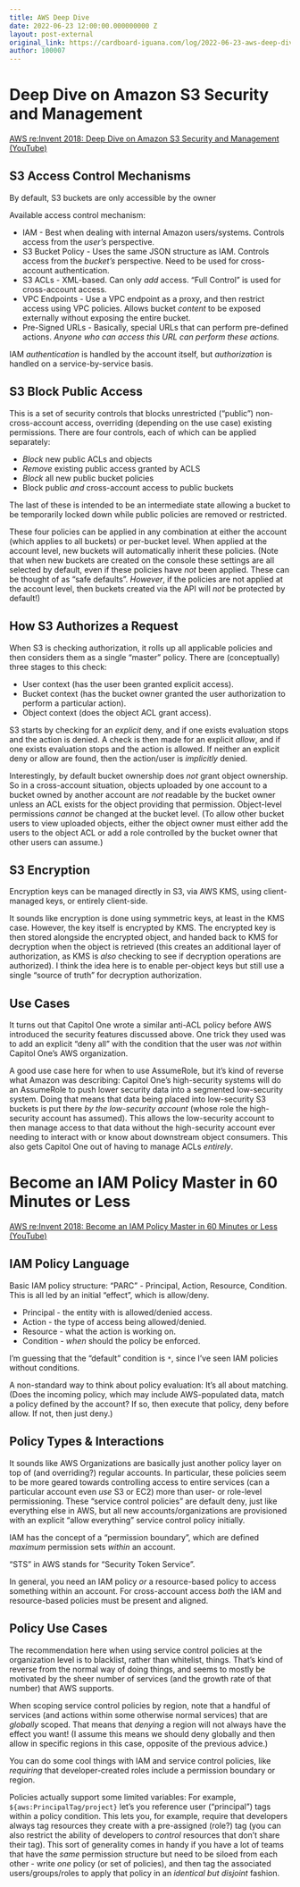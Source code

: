 ```yaml
---
title: AWS Deep Dive
date: 2022-06-23 12:00:00.000000000 Z
layout: post-external
original_link: https://cardboard-iguana.com/log/2022-06-23-aws-deep-dive.html
author: 100007
---
```


# Deep Dive on Amazon S3 Security and Management

[AWS re:Invent 2018: Deep Dive on Amazon S3 Security and Management (YouTube)](https://youtu.be/x25FSsXrBqU)

## S3 Access Control Mechanisms

By default, S3 buckets are only accessible by the owner

Available access control mechanism:

- IAM - Best when dealing with internal Amazon users/systems. Controls access from the _user’s_ perspective.
- S3 Bucket Policy - Uses the same JSON structure as IAM. Controls access from the _bucket’s_ perspective. Need to be used for cross-account authentication.
- S3 ACLs - XML-based. Can only _add_ access. “Full Control” is used for cross-account access.
- VPC Endpoints - Use a VPC endpoint as a proxy, and then restrict access using VPC policies. Allows bucket _content_ to be exposed externally without exposing the entire bucket.
- Pre-Signed URLs - Basically, special URLs that can perform pre-defined actions. _Anyone who can access this URL can perform these actions._

IAM _authentication_ is handled by the account itself, but _authorization_ is handled on a service-by-service basis.

## S3 Block Public Access

This is a set of security controls that blocks unrestricted (“public”) non-cross-account access, overriding (depending on the use case) existing permissions. There are four controls, each of which can be applied separately:

- _Block_ new public ACLs and objects
- _Remove_ existing public access granted by ACLS
- _Block_ all new public bucket policies
- Block public _and_ cross-account access to public buckets

The last of these is intended to be an intermediate state allowing a bucket to be temporarily locked down while public policies are removed or restricted.

These four policies can be applied in any combination at either the account (which applies to all buckets) or per-bucket level. When applied at the account level, new buckets will automatically inherit these policies. (Note that when new buckets are created on the console these settings are all selected by default, even if these policies have _not_ been applied. These can be thought of as “safe defaults”. _However_, if the policies are not applied at the account level, then buckets created via the API will _not_ be protected by default!)

## How S3 Authorizes a Request

When S3 is checking authorization, it rolls up all applicable policies and then considers them as a single “master” policy. There are (conceptually) three stages to this check:

- User context (has the user been granted explicit access).
- Bucket context (has the bucket owner granted the user authorization to perform a particular action).
- Object context (does the object ACL grant access).

S3 starts by checking for an _explicit_ deny, and if one exists evaluation stops and the action is denied. A check is then made for an explicit _allow_, and if one exists evaluation stops and the action is allowed. If neither an explicit deny or allow are found, then the action/user is _implicitly_ denied.

Interestingly, by default bucket ownership does _not_ grant object ownership. So in a cross-account situation, objects uploaded by one account to a bucket owned by another account are _not_ readable by the bucket owner unless an ACL exists for the object providing that permission. Object-level permissions _cannot_ be changed at the bucket level. (To allow other bucket users to view uploaded objects, either the object owner must either add the users to the object ACL or add a role controlled by the bucket owner that other users can assume.)

## S3 Encryption

Encryption keys can be managed directly in S3, via AWS KMS, using client-managed keys, or entirely client-side.

It sounds like encryption is done using symmetric keys, at least in the KMS case. However, the key itself is encrypted by KMS. The encrypted key is then stored alongside the encrypted object, and handed back to KMS for decryption when the object is retrieved (this creates an additional layer of authorization, as KMS is _also_ checking to see if decryption operations are authorized). I think the idea here is to enable per-object keys but still use a single “source of truth” for decryption authorization.

## Use Cases

It turns out that Capitol One wrote a similar anti-ACL policy before AWS introduced the security features discussed above. One trick they used was to add an explicit “deny all” with the condition that the user was _not_ within Capitol One’s AWS organization.

A good use case here for when to use AssumeRole, but it’s kind of reverse what Amazon was describing: Capitol One’s high-security systems will do an AssumeRole to push lower security data into a segmented low-security system. Doing that means that data being placed into low-security S3 buckets is put there _by the low-security account_ (whose role the high-security account has assumed). This allows the low-security account to then manage access to that data without the high-security account ever needing to interact with or know about downstream object consumers. This also gets Capitol One out of having to manage ACLs _entirely_.

# Become an IAM Policy Master in 60 Minutes or Less

[AWS re:Invent 2018: Become an IAM Policy Master in 60 Minutes or Less (YouTube)](https://youtu.be/YQsK4MtsELU)

## IAM Policy Language

Basic IAM policy structure: “PARC” - Principal, Action, Resource, Condition. This is all led by an initial “effect”, which is allow/deny.

- Principal - the entity with is allowed/denied access.
- Action - the type of access being allowed/denied.
- Resource - what the action is working on.
- Condition - _when_ should the policy be enforced.

I’m guessing that the “default” condition is `*`, since I’ve seen IAM policies without conditions.

A non-standard way to think about policy evaluation: It’s all about matching. (Does the incoming policy, which may include AWS-populated data, match a policy defined by the account? If so, then execute that policy, deny before allow. If not, then just deny.)

## Policy Types & Interactions

It sounds like AWS Organizations are basically just another policy layer on top of (and overriding?) regular accounts. In particular, these policies seem to be more geared towards controlling access to entire services (can a particular account even _use_ S3 or EC2) more than user- or role-level permissioning. These “service control policies” are default deny, just like everything else in AWS, but all new accounts/organizations are provisioned with an explicit “allow everything” service control policy initially.

IAM has the concept of a “permission boundary”, which are defined _maximum_ permission sets _within_ an account.

“STS” in AWS stands for “Security Token Service”.

In general, you need an IAM policy _or_ a resource-based policy to access something within an account. For cross-account access _both_ the IAM and resource-based policies must be present and aligned.

## Policy Use Cases

The recommendation here when using service control policies at the organization level is to blacklist, rather than whitelist, things. That’s kind of reverse from the normal way of doing things, and seems to mostly be motivated by the sheer number of services (and the growth rate of that number) that AWS supports.

When scoping service control policies by region, note that a handful of services (and actions within some otherwise normal services) that are _globally_ scoped. That means that _denying_ a region will not always have the effect you want! (I assume this means we should deny globally and then allow in specific regions in this case, opposite of the previous advice.)

You can do some cool things with IAM and service control policies, like _requiring_ that developer-created roles include a permission boundary or region.

Policies actually support some limited variables: For example, `${aws:PrincipalTag/project}` let’s you reference user (“principal”) tags within a policy condition. This lets you, for example, require that developers always tag resources they create with a pre-assigned (role?) tag (you can also restrict the ability of developers to _control_ resources that don’t share their tag). This sort of generality comes in handy if you have a lot of teams that have the _same_ permission structure but need to be siloed from each other - write _one_ policy (or set of policies), and then tag the associated users/groups/roles to apply that policy in an _identical but disjoint_ fashion.


